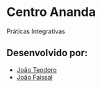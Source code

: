 # Centro Ananda

Práticas Integrativas

## Desenvolvido por:

  * [João Teodoro](http://about.me/jteodoro)
  * [João Faissal](https://www.flickr.com/photos/joaofaissal/)
